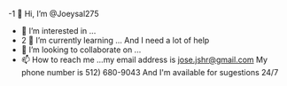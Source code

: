 -1 👋 Hi, I’m @Joeysal275
- 👀 I’m interested in ...
- 2 🌱 I’m currently learning ... And I need a lot of help
- 💞️ I’m looking to collaborate on ...
- 📫 How to reach me ...my email address is jose.jshr@gmail.com
My phone number is 512) 680-9043
And I'm available for sugestions 24/7


<!---
Joeysal275/Joeysal275 is a ✨ special ✨ repository because its `README.md` (this file) appears on your GitHub profile.
You can click the Preview link to take a look at your changes.
--->
